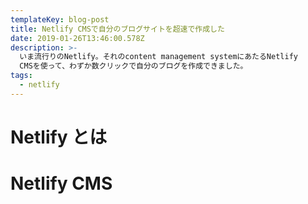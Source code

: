 ```yaml
---
templateKey: blog-post
title: Netlify CMSで自分のブログサイトを超速で作成した
date: 2019-01-26T13:46:00.578Z
description: >-
  いま流行りのNetlify。それのcontent management systemにあたるNetlify
  CMSを使って、わずか数クリックで自分のブログを作成できました。
tags:
  - netlify
---
```

# Netlify とは

# Netlify CMS

##
